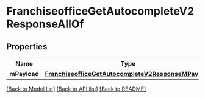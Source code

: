 # FranchiseofficeGetAutocompleteV2ResponseAllOf

## Properties
Name | Type | Description | Notes
------------ | ------------- | ------------- | -------------
**mPayload** | [**FranchiseofficeGetAutocompleteV2ResponseMPayload**](FranchiseofficeGetAutocompleteV2ResponseMPayload.md) |  | 

[[Back to Model list]](../README.md#documentation-for-models) [[Back to API list]](../README.md#documentation-for-api-endpoints) [[Back to README]](../README.md)


